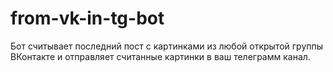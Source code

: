 # from-vk-in-tg-bot
Бот считывает последний пост с картинками из любой открытой группы ВКонтакте и отправляет считанные картинки в ваш телеграмм канал.
